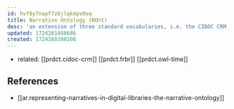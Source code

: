 ```yaml
---
id: hvf8y7napf7z6jlqk4pv0oq
title: Narrative Ontology (NOnt)
desc: 'an extension of three standard vocabularies, i.e. the CIDOC CRM, FRBRoo, and OWL Time, and using the SWRL rule language to express the axioms'
updated: 1724261488686
created: 1724260398108
---
```


- related: [[prdct.cidoc-crm]] [[prdct.frbr]] [[prdct.owl-time]] 
  
## References

- [[ar.representing-narratives-in-digital-libraries-the-narrative-ontology]]